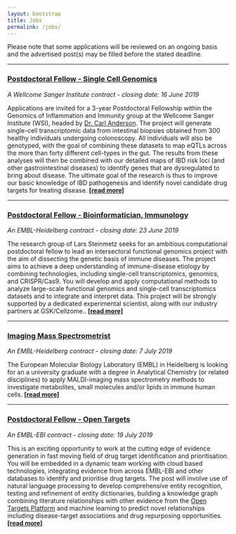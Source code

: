 ```yaml
---
layout: bootstrap
title: Jobs
permalink: /jobs/
---
```

Please note that some applications will be reviewed on an ongoing basis and the advertised post(s) may be filled before the stated deadline. 

***
 
### [Postdoctoral Fellow - Single Cell Genomics](https://jobs.sanger.ac.uk/vacancy/postdoctoral-fellow-single-cell-genomics-386309.html)
*A Wellcome Sanger Institute contract - closing date: 16 June 2019*

Applications are invited for a 3-year Postdoctoral Fellowship within the Genomics of Inflammation and Immunity group at the Wellcome Sanger Institute (WSI), headed by [Dr. Carl Anderson](http://www.andersonlab.info). The project will generate single-cell transcriptomic data from intestinal biopsies obtained from 300 healthy individuals undergoing colonoscopy. All individuals will also be genotyped, with the goal of combining these datasets to map eQTLs across the more than forty different cell-types in the gut. The results from these analyses will then be combined with our detailed maps of IBD risk loci (and other gastrointestinal diseases) to identify genes that are dysregulated to bring about disease. The ultimate goal of the research is thus to improve our basic knowledge of IBD pathogenesis and identify novel candidate drug targets for treating disease. __[[read more]](https://jobs.sanger.ac.uk/vacancy/postdoctoral-fellow-single-cell-genomics-386309.html)__

***

### [Postdoctoral Fellow - Bioinformatician, Immunology](https://www.embl.de/jobs/searchjobs/index.php?ref=HD01542)
*An EMBL-Heidelberg contract - closing date: 23 June 2019*

The research group of Lars Steinmetz seeks for an ambitious computational postdoctoral fellow to lead an intersectoral functional genomics project with the aim of dissecting the genetic basis of immune diseases. The project aims to achieve a deep understanding of immune-disease etiology by combining technologies, including single-cell transcriptomics, genomics, and CRISPR/Cas9. You will develop and apply computational methods to analyze large-scale functional genomics and single-cell transcriptomics datasets and to integrate and interpret data. This project will be strongly supported by a dedicated experimental scientist, along with our industry partners at GSK/Cellzome.. __[[read more]](https://www.embl.de/jobs/searchjobs/index.php?ref=HD01542)__

***
 
### [Imaging Mass Spectrometrist](https://www.embl.de/jobs/searchjobs/index.php?ref=HD01538)
*An EMBL-Heidelberg contract - closing date: 7 July 2019*

The European Molecular Biology Laboratory (EMBL) in Heidelberg is looking for an a university graduate with a degree in Analytical Chemistry (or related disciplines) to apply MALDI-imaging mass spectrometry methods to investigate metabolites, small molecules and/or lipids in immune human cells. __[[read more]](https://www.embl.de/jobs/searchjobs/index.php?ref=HD01538)__

***

### [Postdoctoral Fellow - Open Targets](https://www.embl.de/jobs/searchjobs/index.php?ref=EBI01432)
*An EMBL-EBI contract - closing date: 19 July 2019*

This is an exciting opportunity to work at the cutting edge of evidence generation in fast moving field of drug target identification and prioritisation. You will be embedded in a dynamic team working with cloud based technologies, integrating evidence from across EMBL-EBI and other databases to identify and prioritise drug targets. The post will involve use of natural language processing to develop comprehensive entity recognition, testing and refinement of entity dictionaries, building a knowledge graph combining literature relationships with other evidence from the [Open Targets Platform](https://www.targetvalidation.org) and machine learning to predict novel relationships including disease-target associations and drug repurposing opportunities. __[[read more]](https://www.embl.de/jobs/searchjobs/index.php?ref=EBI01432)__
